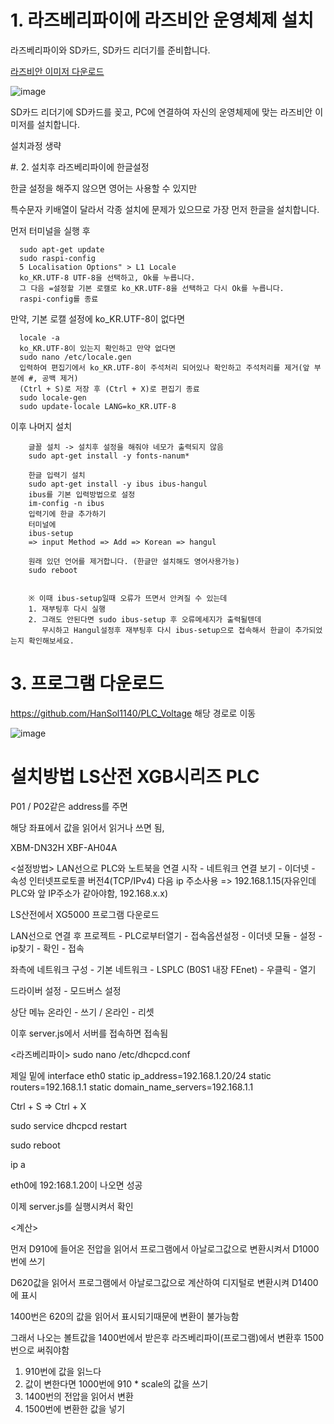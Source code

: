# 1. 라즈베리파이에 라즈비안 운영체제 설치

라즈베리파이와 SD카드, SD카드 리더기를 준비합니다.

<a href="https://www.raspberrypi.com/software/">라즈비안 이미저 다운로드</a>

![image](https://github.com/HanSol1140/PLC_Voltage/assets/121269266/ea83d3af-177a-4a4b-9e2f-bb45b7276d37)

SD카드 리더기에 SD카드를 꽂고, PC에 연결하여 자신의 운영체제에 맞는 라즈비안 이미저를 설치합니다.

설치과정 생략

#. 2. 설치후 라즈베리파이에 한글설정

한글 설정을 해주지 않으면 영어는 사용할 수 있지만

특수문자 키배열이 달라서 각종 설치에 문제가 있으므로 가장 먼저 한글을 설치합니다.

먼저 터미널을 실행 후
```
  sudo apt-get update
  sudo raspi-config
  5 Localisation Options" > L1 Locale
  ko_KR.UTF-8 UTF-8을 선택하고, Ok를 누릅니다.
  그 다음 =설정할 기본 로캘로 ko_KR.UTF-8을 선택하고 다시 Ok를 누릅니다.
  raspi-config를 종료
```

만약, 기본 로캘 설정에 ko_KR.UTF-8이 없다면
```
  locale -a
  ko_KR.UTF-8이 있는지 확인하고 만약 없다면
  sudo nano /etc/locale.gen
  입력하여 편집기에서 ko_KR.UTF-8이 주석처리 되어있나 확인하고 주석처리를 제거(앞 부분에 #, 공백 제거)
  (Ctrl + S)로 저장 후 (Ctrl + X)로 편집기 종료
  sudo locale-gen
  sudo update-locale LANG=ko_KR.UTF-8
```

이후 나머지 설치
```
    글꼴 설치 -> 설치후 설정을 해줘야 네모가 출력되지 않음
    sudo apt-get install -y fonts-nanum*

    한글 입력기 설치
    sudo apt-get install -y ibus ibus-hangul
    ibus를 기본 입력방법으로 설정
    im-config -n ibus
    입력기에 한글 추가하기
    터미널에
    ibus-setup
    => input Method => Add => Korean => hangul
    
    원래 있던 언어를 제거합니다. (한글만 설치해도 영어사용가능)
    sudo reboot


    ※ 이때 ibus-setup일때 오류가 뜨면서 안켜질 수 있는데
    1. 재부팅후 다시 실행
    2. 그래도 안된다면 sudo ibus-setup 후 오류메세지가 출력될텐데
       무시하고 Hangul설정후 재부팅후 다시 ibus-setup으로 접속해서 한글이 추가되었는지 확인해보세요.
```

# 3. 프로그램 다운로드
  https://github.com/HanSol1140/PLC_Voltage
  해당 경로로 이동
  
  ![image](https://github.com/HanSol1140/PLC_Voltage/assets/121269266/34e0ea5d-83b5-4b7a-b699-368b478ffd3b)
  

# 설치방법 LS산전 XGB시리즈 PLC

P01 / P02같은 address를 주면

해당 좌표에서 값을 읽어서 읽거나 쓰면 됨,


<!-- PLC와 라즈베리파이 연결후 PLC IP찾기  -->
XBM-DN32H
XBF-AH04A


<설정방법>
<PC>
LAN선으로 PLC와 노트북을 연결
시작 - 네트워크 연결 보기 - 이더넷 - 속성 인터넷프로토콜 버전4(TCP/IPv4)
다음 ip 주소사용 => 192.168.1.15(자유인데 PLC와 앞 IP주소가 같아야함, 192.168.x.x)


LS산전에서 XG5000 프로그램 다운로드

LAN선으로 연결 후 프로젝트 - PLC로부터열기 - 접속옵션설정 - 이더넷 모듈 - 설정 - ip찾기 - 확인 - 접속

좌측에 네트워크 구성 - 기본 네트워크 - LSPLC (B0S1 내장 FEnet) - 우클릭 - 열기

드라이버 설정 - 모드버스 설정

상단 메뉴 온라인 - 쓰기 / 온라인 - 리셋

이후 server.js에서 서버를 접속하면 접속됨

<라즈베리파이>
sudo nano /etc/dhcpcd.conf

제일 밑에
interface eth0
static ip_address=192.168.1.20/24
static routers=192.168.1.1
static domain_name_servers=192.168.1.1

Ctrl + S => Ctrl + X

sudo service dhcpcd restart

sudo reboot

ip a

eth0에 192:168.1.20이 나오면 성공

이제 server.js를 실행시켜서 확인


<계산>

먼저 D910에 들어온 전압을 읽어서 프로그램에서 아날로그값으로 변환시켜서 D1000번에 쓰기

D620값을 읽어서 프로그램에서 아날로그값으로 계산하여 디지털로 변환시켜 D1400에 표시

1400번은 620의 값을 읽어서 표시되기때문에 변환이 불가능함

그래서 나오는 볼트값을 1400번에서 받은후 라즈베리파이(프로그램)에서 변환후 1500번으로 써줘야함


1. 910번에 값을 읽느다
2. 값이 변한다면 1000번에 910 * scale의 값을 쓰기
3. 1400번의 전압을 읽어서 변환
4. 1500번에 변환한 값을 넣기

